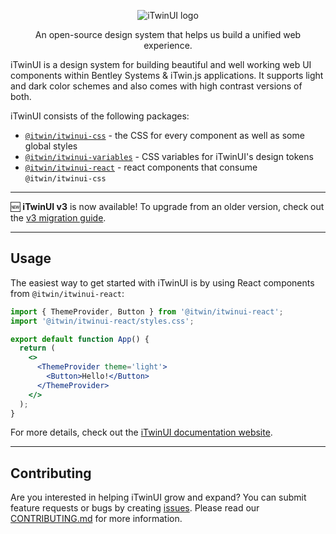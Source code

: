 <p align="center">
  <picture>
    <source
      media='(prefers-color-scheme: dark)'
      srcset='https://itwin.github.io/iTwinUI/dev/logo-dark.svg'
    />
    <img
      src='https://itwin.github.io/iTwinUI/dev/logo.svg'
      alt='iTwinUI logo'
    />
  </picture>
</p>

<p align="center">An open-source design system that helps us build a unified web experience.</p>

iTwinUI is a design system for building beautiful and well working web UI components within Bentley Systems & iTwin.js applications. It supports light and dark color schemes and also comes with high contrast versions of both.

iTwinUI consists of the following packages:

- [`@itwin/itwinui-css`](https://github.com/iTwin/iTwinUI/blob/main/packages/itwinui-css/README.md) - the CSS for every component as well as some global styles
- [`@itwin/itwinui-variables`](https://github.com/iTwin/iTwinUI/blob/main/packages/itwinui-variables/README.md) - CSS variables for iTwinUI's design tokens
- [`@itwin/itwinui-react`](https://github.com/iTwin/iTwinUI/blob/main/packages/itwinui-react/README.md) - react components that consume `@itwin/itwinui-css`

---

🆕 **iTwinUI v3** is now available! To upgrade from an older version, check out the [v3 migration guide](https://github.com/iTwin/iTwinUI/wiki/iTwinUI-react-v3-migration-guide).

---

## Usage

The easiest way to get started with iTwinUI is by using React components from `@itwin/itwinui-react`:

```jsx
import { ThemeProvider, Button } from '@itwin/itwinui-react';
import '@itwin/itwinui-react/styles.css';

export default function App() {
  return (
    <>
      <ThemeProvider theme='light'>
        <Button>Hello!</Button>
      </ThemeProvider>
    </>
  );
}
```

For more details, check out the [iTwinUI documentation website](https://itwinui.bentley.com).

---

## Contributing

Are you interested in helping iTwinUI grow and expand? You can submit feature requests or bugs by creating [issues](https://github.com/iTwin/iTwinUI/issues).
Please read our [CONTRIBUTING.md](https://github.com/iTwin/iTwinUI/blob/main/CONTRIBUTING.md) for more information.
